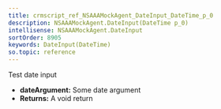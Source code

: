 ```yaml
---
title: crmscript_ref_NSAAAMockAgent_DateInput_DateTime_p_0
description: NSAAAMockAgent.DateInput(DateTime p_0)
intellisense: NSAAAMockAgent.DateInput
sortOrder: 8905
keywords: DateInput(DateTime)
so.topic: reference
---
```



Test date input



* **dateArgument:** Some date argument
* **Returns:** A void return


